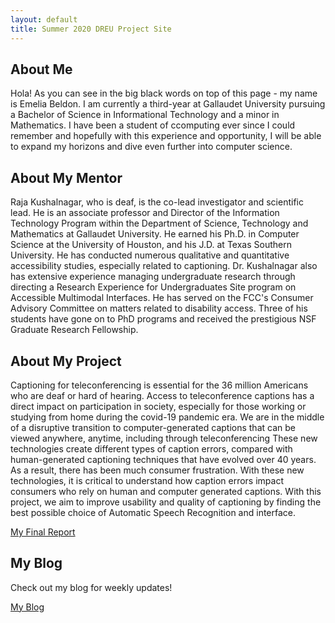 ```yaml
---
layout: default
title: Summer 2020 DREU Project Site
---
```




## About Me

  Hola! As you can see in the big black words on top of this page - my name is Emelia Beldon. I am currently a third-year at Gallaudet University pursuing a Bachelor of Science in Informational Technology and a minor in Mathematics. I have been a student of ccomputing ever since I could remember and hopefully with this experience and opportunity, I will be able to expand my horizons and dive even further into computer science. 

## About My Mentor

  Raja Kushalnagar, who is deaf, is the co-lead investigator and scientific lead. He is an associate professor and Director of the Information Technology Program within the Department of Science, Technology and Mathematics at Gallaudet University. He earned his Ph.D. in Computer Science at the University of Houston, and his J.D. at Texas Southern University. He has conducted numerous qualitative and quantitative accessibility studies, especially related to captioning. Dr. Kushalnagar also has extensive experience managing undergraduate research through directing a Research Experience for Undergraduates Site program on Accessible Multimodal Interfaces. He has served on the FCC's Consumer Advisory Committee on matters related to disability access. Three of his students have gone on to PhD programs and received the prestigious NSF Graduate Research Fellowship. 

## About My Project

  Captioning for teleconferencing is essential for the 36 million Americans who are deaf or hard of hearing. Access to teleconference captions has a direct impact on participation in society, especially for those working or studying from home during the covid-19 pandemic era. We are in the middle of a disruptive transition to computer-generated captions that can be viewed anywhere, anytime, including through teleconferencing These new technologies create different types of caption errors, compared with human-generated captioning techniques that have evolved over 40 years. As a result, there has been much consumer frustration. With these new technologies, it is critical to understand how caption errors impact consumers who rely on human and computer generated captions. With this project, we aim to improve usability and quality of captioning by finding the best possible choice of Automatic Speech Recognition and interface. 

[My Final Report](files/finalreport.pdf)

## My Blog

Check out my blog for weekly updates!

[My Blog](blog.html)
